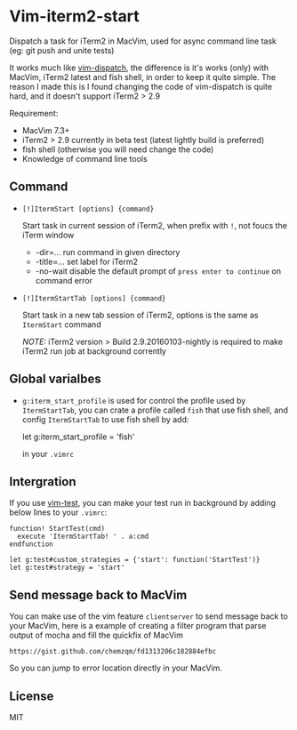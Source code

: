 # Vim-iterm2-start

Dispatch a task for iTerm2 in MacVim, used for async command line task (eg: git
push and unite tests)

It works much like [vim-dispatch](https://github.com/tpope/vim-dispatch), the
difference is it's works (only) with MacVim, iTerm2 latest and fish shell, in
order to keep it quite simple.  The reason I made this is I found changing the
code of vim-dispatch is quite hard, and it doesn't support iTerm2 > 2.9

Requirement:

* MacVim 7.3+
* iTerm2 > 2.9 currently in beta test (latest lightly build is preferred)
* fish shell (otherwise you will need change the code)
* Knowledge of command line tools

## Command

* `[!]ItermStart [options] {command}`

    Start task in current session of iTerm2, when prefix with `!`, not foucs the
    iTerm window

    * -dir=...     run command in given directory
    * -title=...   set label for iTerm2
    * -no-wait     disable the default prompt of `press enter to continue` on
      command error

* `[!]ItermStartTab [options] {command}`

    Start task in a new tab session of iTerm2, options is the same as
    `ItermStart` command

    *NOTE:*  iTerm2 version > Build 2.9.20160103-nightly is required to make
    iTerm2 run job at background corrently

## Global varialbes

* `g:iterm_start_profile` is used for control the profile used by
  `ItermStartTab`, you can crate a profile called `fish` that use fish shell, and 
  config `ItermStartTab` to use fish shell by add:

    let g:iterm_start_profile = 'fish'

  in your `.vimrc`

## Intergration

If you use [vim-test](https://github.com/janko-m/vim-test), you can make your
test run in background by adding below lines to your `.vimrc`:

    function! StartTest(cmd)
      execute 'ItermStartTab! ' . a:cmd
    endfunction

    let g:test#custom_strategies = {'start': function('StartTest')}
    let g:test#strategy = 'start'

## Send message back to MacVim

You can make use of the vim feature `clientserver` to send message back to your
MacVim, here is a example of creating a filter program that parse output of
mocha and fill the quickfix of MacVim

    https://gist.github.com/chemzqm/fd1313206c182884efbc

So you can jump to error location directly in your MacVim.

## License

MIT

